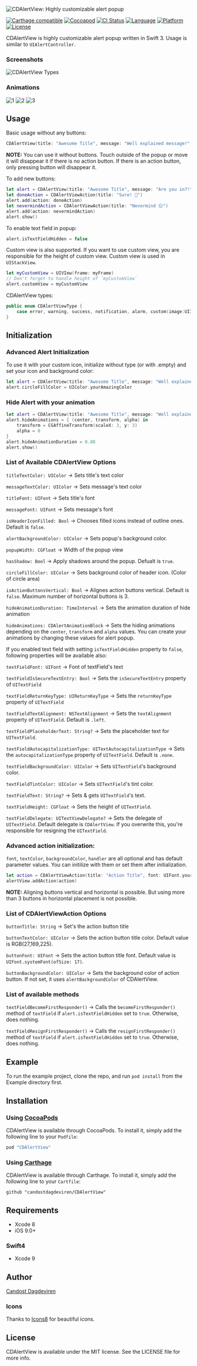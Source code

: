 ![CDAlertView: Highly customizable alert popup](https://cloud.githubusercontent.com/assets/1971963/20237496/34d3081c-a8d4-11e6-8907-80b4c248dce0.png)

[![Carthage compatible](https://img.shields.io/badge/Carthage-compatible-4BC51D.svg?style=flat)](https://github.com/Carthage/Carthage)
[![Cocoapod](http://img.shields.io/cocoapods/v/CDAlertView.svg?style=flat)](http://cocoadocs.org/docsets/CDAlertView/)
[![CI Status](http://img.shields.io/travis/candostdagdeviren/CDAlertView.svg?style=flat)](https://travis-ci.org/candostdagdeviren/CDAlertView/)
[![Language](https://img.shields.io/badge/swift-4.0-orange.svg)](https://developer.apple.com/swift)
[![Platform](http://img.shields.io/badge/platform-ios-lightgrey.svg?style=flat)](https://developer.apple.com/resources/)
[![License](https://img.shields.io/badge/license-MIT-blue.svg?style=flat)](https://raw.githubusercontent.com/candostdagdeviren/CDAlertView/master/LICENSE)

CDAlertView is highly customizable alert popup written in Swift 3. Usage is similar to `UIAlertController`.

### Screenshots

![CDAlertView Types](https://cloud.githubusercontent.com/assets/1971963/20238308/4bc1516e-a8e8-11e6-8e8b-c1a088f5daa0.png)

### Animations

![1](https://github.com/candostdagdeviren/CDAlertView/blob/master/Screenshots/1.gif)
![2](https://github.com/candostdagdeviren/CDAlertView/blob/master/Screenshots/2.gif)
![3](https://github.com/candostdagdeviren/CDAlertView/blob/master/Screenshots/3.gif)

## Usage

Basic usage without any buttons:

```swift
CDAlertView(title: "Awesome Title", message: "Well explained message!", type: .notification).show()
```
**NOTE:** You can use it without buttons. Touch outside of the popup or move it will disappear it if there is no action button. If there is an action button, only pressing button will disappear it.

To add new buttons:
```swift
let alert = CDAlertView(title: "Awesome Title", message: "Are you in?!", type: .notification)
let doneAction = CDAlertViewAction(title: "Sure! 💪")
alert.add(action: doneAction)
let nevermindAction = CDAlertViewAction(title: "Nevermind 😑")
alert.add(action: nevermindAction)
alert.show()
```

To enable text field in popup:
```swift
alert.isTextFieldHidden = false
```

Custom view is also supported. If you want to use custom view, you are responsible for the height of custom view. Custom view is used in `UIStackView`.
```swift
let myCustomView = UIVIew(frame: myFrame)
// Don't forget to handle height of `myCustomView`
alert.customView = myCustomView
```

CDAlertView types:

```swift
public enum CDAlertViewType {
    case error, warning, success, notification, alarm, custom(image:UIImage)
}
```

## Initialization

### Advanced Alert Initialization
To use it with your custom icon, initialize without type (or with .empty) and set your icon and background color:

```swift
let alert = CDAlertView(title: "Awesome Title", message: "Well explained message!", type: .custom(image: UIImage(named:"YourAwesomeImage")))
alert.circleFillColor = UIColor.yourAmazingColor
```

### Hide Alert with your animation
```swift
let alert = CDAlertView(title: "Awesome Title", message: "Well explained message!", type: .success)
alert.hideAnimations = { (center, transform, alpha) in
    transform = CGAffineTransform(scaleX: 3, y: 3)
    alpha = 0
}
alert.hideAnimationDuration = 0.88
alert.show()
```

### List of Available CDAlertView Options

`titleTextColor: UIColor` -> Sets title's text color

`messageTextColor: UIColor` -> Sets message's text color

`titleFont: UIFont` -> Sets title's font

`messageFont: UIFont` -> Sets message's font

`isHeaderIconFilled: Bool` -> Chooses filled icons instead of outline ones. Default is `false`.

`alertBackgroundColor: UIColor` -> Sets popup's background color.

`popupWidth: CGFloat` -> Width of the popup view

`hasShadow: Bool` -> Apply shadows around the popup. Defualt is `true`.

`circleFillColor: UIColor` -> Sets background color of header icon. (Color of circle area)

`isActionButtonsVertical: Bool` -> Alignes action buttons vertical. Default is `false`. Maximum number of horizontal buttons is 3.

`hideAnimationDuration: TimeInterval` -> Sets the animation duration of hide animation

`hideAnimations: CDAlertAnimationBlock` -> Sets the hiding animations depending on the `center`, `transform` and `alpha` values. You can create your animations by changing these values for alert popup.

If you enabled text field with setting `isTextFieldHidden` property to `false`, following properties will be available also:

`textFieldFont: UIFont` -> Font of textField's text

`textFieldIsSecureTextEntry: Bool` -> Sets the `isSecureTextEntry` property of `UITextField`

`textFieldReturnKeyType: UIReturnKeyType` -> Sets the `returnKeyType` property of `UITextField`

`textFieldTextAlignment: NSTextAlignment` -> Sets the `textAlignment` property of `UITextField`. Default is `.left`.

`textFieldPlaceholderText: String?` -> Sets the placeholder text for `UITextField`.

`textFieldAutocapitalizationType: UITextAutocapitalizationType` -> Sets the `autocapitalizationType` property of `UITextField`. Default is `.none`.

`textFieldBackgroundColor: UIColor` -> Sets `UITextField`'s background color.

`textFieldTintColor: UIColor` -> Sets `UITextField`'s tint color.

`textFieldText: String?` -> Sets & gets `UITextField`'s text.

`textFieldHeight: CGFloat` -> Sets the height of `UITextField`.

`textFieldDelegate: UITextViewDelegate?` -> Sets the delegate of `UITextField`. Default delegate is `CDAlertView`. If you overwrite this, you're responsible for resigning the `UITextField`.

### Advanced action initialization:

`font`, `textColor`, `backgroundColor`, `handler` are all optional and has default parameter values. You can initilize with them or set them after initialization.

```swift
let action = CDAlertViewAction(title: "Action Title", font: UIFont.yourCustomFont, textColor: UIColor.yourTextColor, backgroundColor: UIColor.yourBackgroundColor, handler: { action in })
alertView.addAction(action)
```

**NOTE:** Aligning buttons vertical and horizontal is possible. But using more than 3 buttons in horizontal placement is not possible.

### List of CDAlertViewAction Options

`buttonTitle: String` -> Set's the action button title

`buttonTextColor: UIColor` -> Sets the action button title color. Default value is RGB(27,169,225).

`buttonFont: UIFont` -> Sets the action button title font. Default value is `UIFont.systemFont(ofSize: 17)`.

`buttonBackgroundColor: UIColor` -> Sets the background color of action button. If not set, it uses `alertBackgroundColor` of CDAlertView.

### List of available methods

`textFieldBecomeFirstResponder()` -> Calls the `becomeFirstResponder()` method of `textField` if  `alert.isTextFieldHidden` set to `true`. Otherwise, does nothing.

`textFieldResignFirstResponder()` -> Calls the `resignFirstResponder()` method of `textField` if  `alert.isTextFieldHidden` set to `true`. Otherwise, does nothing.

## Example

To run the example project, clone the repo, and run `pod install` from the Example directory first.

## Installation

### Using [CocoaPods](http://cocoapods.org)

CDAlertView is available through CocoaPods. To install it, simply add the following line to your `Podfile`:

```ruby
pod "CDAlertView"
```

### Using [Carthage](https://github.com/Carthage/Carthage)

CDAlertView is available through Carthage. To install it, simply add the following line to your `Cartfile`:

```
github "candostdagdeviren/CDAlertView"
```

## Requirements

* Xcode 8
* iOS 9.0+

### Swift4

* Xcode 9

## Author

[Candost Dagdeviren](http://bit.ly/2oWdga9)

### Icons

Thanks to [Icons8](https://icons8.com/) for beautiful icons.

## License

CDAlertView is available under the MIT license. See the LICENSE file for more info.
